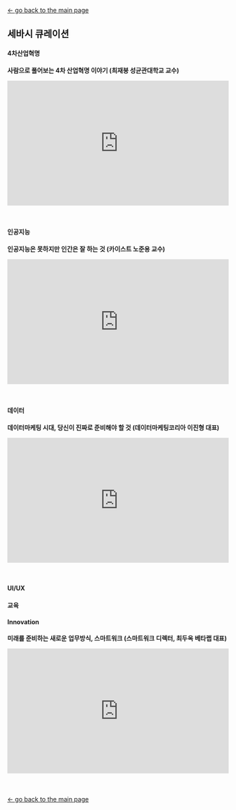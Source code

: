[← go back to the main page](README.md)

## 세바시 큐레이션

#### 4차산업혁명
**사람으로 풀어보는 4차 산업혁명 이야기 (최재붕 성균관대학교 교수)**
<div style="position: relative; padding-bottom: 56.25%; padding-top: 0px; margin-bottom: 50px; height: 0;"><iframe src="https://www.youtube.com/embed/50vkDTiCU3w" frameborder="0" allow="autoplay; encrypted-media" allowfullscreen style="position: absolute; top: 0; left: 0; width: 100%; height: 100%;"></iframe></div>


#### 인공지능
**인공지능은 못하지만 인간은 잘 하는 것 (카이스트 노준용 교수)**
<div style="position: relative; padding-bottom: 56.25%; padding-top: 0px; margin-bottom: 50px; height: 0;"><iframe src="https://www.youtube.com/embed/EtgL0qWp1lQ" frameborder="0" allow="autoplay; encrypted-media" allowfullscreen style="position: absolute; top: 0; left: 0; width: 100%; height: 100%;"></iframe></div>


#### 데이터
**데이터마케팅 시대, 당신이 진짜로 준비해야 할 것 (데이터마케팅코리아 이진형 대표)**
<div style="position: relative; padding-bottom: 56.25%; padding-top: 0px; margin-bottom: 50px; height: 0;"><iframe src="https://www.youtube.com/embed/vXTaU0SPBOM" frameborder="0" allow="autoplay; encrypted-media" allowfullscreen style="position: absolute; top: 0; left: 0; width: 100%; height: 100%;"></iframe></div>


#### UI/UX


#### 교육


#### Innovation
**미래를 준비하는 새로운 업무방식, 스마트워크 (스마트워크 디렉터, 최두옥 베타랩 대표)**
<div style="position: relative; padding-bottom: 56.25%; padding-top: 0px; margin-bottom: 50px; height: 0;"><iframe src="https://www.youtube.com/embed/7SNGN_stO-o" frameborder="0" allow="autoplay; encrypted-media" allowfullscreen style="position: absolute; top: 0; left: 0; width: 100%; height: 100%;"></iframe></div>


[← go back to the main page](https://HandongHCI.github.io)